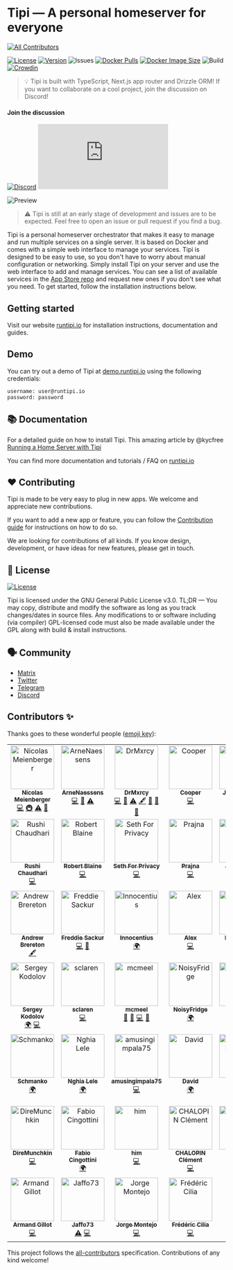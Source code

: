 # Tipi — A personal homeserver for everyone

<!-- ALL-CONTRIBUTORS-BADGE:START - Do not remove or modify this section -->
[![All Contributors](https://img.shields.io/badge/all_contributors-46-orange.svg?style=flat-square)](#contributors-)
<!-- ALL-CONTRIBUTORS-BADGE:END -->

[![License](https://img.shields.io/github/license/runtipi/runtipi)](https://github.com/runtipi/runtipi/blob/master/LICENSE)
[![Version](https://img.shields.io/github/v/release/runtipi/runtipi?color=%235351FB&label=version)](https://github.com/runtipi/runtipi/releases)
![Issues](https://img.shields.io/github/issues/runtipi/runtipi)
[![Docker Pulls](https://badgen.net/docker/pulls/meienberger/runtipi?icon=docker&label=pulls)](https://hub.docker.com/r/meienberger/runtipi/)
[![Docker Image Size](https://badgen.net/docker/size/meienberger/runtipi?icon=docker&label=image%20size)](https://hub.docker.com/r/meienberger/runtipi/)
![Build](https://github.com/runtipi/runtipi/workflows/Tipi%20CI/badge.svg)
[![Crowdin](https://badges.crowdin.net/runtipi/localized.svg)](https://crowdin.com/project/runtipi)

> 💡 Tipi is built with TypeScript, Next.js app router and Drizzle ORM! If you want to collaborate on a cool project, join the discussion on Discord! 

#### Join the discussion

[![Discord](https://img.shields.io/discord/976934649643294750?label=discord&logo=discord)](https://discord.gg/Bu9qEPnHsc)
[![Matrix](https://img.shields.io/matrix/runtipi:matrix.org?label=matrix&logo=matrix)](https://matrix.to/#/#runtipi:matrix.org)

![Preview](https://raw.githubusercontent.com/runtipi/runtipi/develop/screenshots/appstore.png)

> ⚠️ Tipi is still at an early stage of development and issues are to be expected. Feel free to open an issue or pull request if you find a bug.

Tipi is a personal homeserver orchestrator that makes it easy to manage and run multiple services on a single server. It is based on Docker and comes with a simple web interface to manage your services. Tipi is designed to be easy to use, so you don't have to worry about manual configuration or networking. Simply install Tipi on your server and use the web interface to add and manage services. You can see a list of available services in the [App Store repo](https://github.com/runtipi/runtipi-appstore) and request new ones if you don't see what you need. To get started, follow the installation instructions below.

## Getting started

Visit our website [runtipi.io](https://www.runtipi.io/docs/getting-started/installation?utm_source=github&utm_medium=README&utm_campaign=getting-started) for installation instructions, documentation and guides.

## Demo

You can try out a demo of Tipi at [demo.runtipi.io](https://demo.runtipi.io) using the following credentials:

    username: user@runtipi.io
    password: password

## 📚 Documentation

For a detailed guide on how to install Tipi. This amazing article by @kycfree [Running a Home Server with Tipi](https://kyc3.life/running-a-home-server-with-tipi/)

You can find more documentation and tutorials / FAQ on [runtipi.io](https://www.runtipi.io/docs/introduction?utm_source=github&utm_medium=README&utm_campaign=main-repo-docs)

## ❤️ Contributing

Tipi is made to be very easy to plug in new apps. We welcome and appreciate new contributions.

If you want to add a new app or feature, you can follow the [Contribution guide](https://www.runtipi.io/docs/contributing/adding-a-new-app) for instructions on how to do so.

We are looking for contributions of all kinds. If you know design, development, or have ideas for new features, please get in touch.

## 📜 License

[![License](https://img.shields.io/github/license/runtipi/runtipi)](https://github.com/runtipi/runtipi/blob/master/LICENSE)

Tipi is licensed under the GNU General Public License v3.0. TL;DR — You may copy, distribute and modify the software as long as you track changes/dates in source files. Any modifications to or software including (via compiler) GPL-licensed code must also be made available under the GPL along with build & install instructions.

## 🗣 Community

- [Matrix](https://matrix.to/#/#runtipi:matrix.org)<br />
- [Twitter](https://twitter.com/runtipi)
- [Telegram](https://t.me/+72-y10MnLBw2ZGI0)
- [Discord](https://discord.gg/Bu9qEPnHsc)

## Contributors ✨

Thanks goes to these wonderful people ([emoji key](https://allcontributors.org/docs/en/emoji-key)):

<!-- ALL-CONTRIBUTORS-LIST:START - Do not remove or modify this section -->
<!-- prettier-ignore-start -->
<!-- markdownlint-disable -->
<table>
  <tbody>
    <tr>
      <td align="center" valign="top" width="14.28%"><a href="https://meienberger.dev/"><img src="https://avatars.githubusercontent.com/u/47644445?v=4?s=100" width="100px;" alt="Nicolas Meienberger"/><br /><sub><b>Nicolas Meienberger</b></sub></a><br /><a href="https://github.com/runtipi/runtipi/commits?author=meienberger" title="Code">💻</a> <a href="#infra-meienberger" title="Infrastructure (Hosting, Build-Tools, etc)">🚇</a> <a href="https://github.com/runtipi/runtipi/commits?author=meienberger" title="Tests">⚠️</a> <a href="https://github.com/runtipi/runtipi/commits?author=meienberger" title="Documentation">📖</a></td>
      <td align="center" valign="top" width="14.28%"><a href="https://github.com/ArneNaessens"><img src="https://avatars.githubusercontent.com/u/16622722?v=4?s=100" width="100px;" alt="ArneNaessens"/><br /><sub><b>ArneNaessens</b></sub></a><br /><a href="https://github.com/runtipi/runtipi/commits?author=ArneNaessens" title="Code">💻</a> <a href="#ideas-ArneNaessens" title="Ideas, Planning, & Feedback">🤔</a> <a href="https://github.com/runtipi/runtipi/commits?author=ArneNaessens" title="Tests">⚠️</a></td>
      <td align="center" valign="top" width="14.28%"><a href="https://github.com/DrMxrcy"><img src="https://avatars.githubusercontent.com/u/58747968?v=4?s=100" width="100px;" alt="DrMxrcy"/><br /><sub><b>DrMxrcy</b></sub></a><br /><a href="https://github.com/runtipi/runtipi/commits?author=DrMxrcy" title="Code">💻</a> <a href="#ideas-DrMxrcy" title="Ideas, Planning, & Feedback">🤔</a> <a href="https://github.com/runtipi/runtipi/commits?author=DrMxrcy" title="Tests">⚠️</a> <a href="#content-DrMxrcy" title="Content">🖋</a> <a href="#promotion-DrMxrcy" title="Promotion">📣</a> <a href="#question-DrMxrcy" title="Answering Questions">💬</a> <a href="https://github.com/runtipi/runtipi/pulls?q=is%3Apr+reviewed-by%3ADrMxrcy" title="Reviewed Pull Requests">👀</a></td>
      <td align="center" valign="top" width="14.28%"><a href="https://cobre.dev"><img src="https://avatars.githubusercontent.com/u/36574329?v=4?s=100" width="100px;" alt="Cooper"/><br /><sub><b>Cooper</b></sub></a><br /><a href="https://github.com/runtipi/runtipi/commits?author=CobreDev" title="Code">💻</a></td>
      <td align="center" valign="top" width="14.28%"><a href="https://github.com/JTruj1ll0923"><img src="https://avatars.githubusercontent.com/u/6656643?v=4?s=100" width="100px;" alt="JTruj1ll0923"/><br /><sub><b>JTruj1ll0923</b></sub></a><br /><a href="https://github.com/runtipi/runtipi/commits?author=JTruj1ll0923" title="Code">💻</a></td>
      <td align="center" valign="top" width="14.28%"><a href="https://github.com/Stetsed"><img src="https://avatars.githubusercontent.com/u/33891782?v=4?s=100" width="100px;" alt="Stetsed"/><br /><sub><b>Stetsed</b></sub></a><br /><a href="https://github.com/runtipi/runtipi/commits?author=Stetsed" title="Code">💻</a></td>
      <td align="center" valign="top" width="14.28%"><a href="https://github.com/blushell"><img src="https://avatars.githubusercontent.com/u/3621606?v=4?s=100" width="100px;" alt="Jones_Town"/><br /><sub><b>Jones_Town</b></sub></a><br /><a href="https://github.com/runtipi/runtipi/commits?author=blushell" title="Code">💻</a></td>
    </tr>
    <tr>
      <td align="center" valign="top" width="14.28%"><a href="https://rushichaudhari.github.io/"><img src="https://avatars.githubusercontent.com/u/6279035?v=4?s=100" width="100px;" alt="Rushi Chaudhari"/><br /><sub><b>Rushi Chaudhari</b></sub></a><br /><a href="https://github.com/runtipi/runtipi/commits?author=rushic24" title="Code">💻</a></td>
      <td align="center" valign="top" width="14.28%"><a href="https://github.com/rblaine95"><img src="https://avatars.githubusercontent.com/u/4052340?v=4?s=100" width="100px;" alt="Robert Blaine"/><br /><sub><b>Robert Blaine</b></sub></a><br /><a href="https://github.com/runtipi/runtipi/commits?author=rblaine95" title="Code">💻</a></td>
      <td align="center" valign="top" width="14.28%"><a href="https://sethforprivacy.com"><img src="https://avatars.githubusercontent.com/u/40500387?v=4?s=100" width="100px;" alt="Seth For Privacy"/><br /><sub><b>Seth For Privacy</b></sub></a><br /><a href="https://github.com/runtipi/runtipi/commits?author=sethforprivacy" title="Code">💻</a></td>
      <td align="center" valign="top" width="14.28%"><a href="https://github.com/hqwuzhaoyi"><img src="https://avatars.githubusercontent.com/u/44605072?v=4?s=100" width="100px;" alt="Prajna"/><br /><sub><b>Prajna</b></sub></a><br /><a href="https://github.com/runtipi/runtipi/commits?author=hqwuzhaoyi" title="Code">💻</a></td>
      <td align="center" valign="top" width="14.28%"><a href="https://github.com/justincmoy"><img src="https://avatars.githubusercontent.com/u/14875982?v=4?s=100" width="100px;" alt="Justin Moy"/><br /><sub><b>Justin Moy</b></sub></a><br /><a href="https://github.com/runtipi/runtipi/commits?author=justincmoy" title="Code">💻</a></td>
      <td align="center" valign="top" width="14.28%"><a href="https://github.com/dextreem"><img src="https://avatars.githubusercontent.com/u/11060652?v=4?s=100" width="100px;" alt="dextreem"/><br /><sub><b>dextreem</b></sub></a><br /><a href="https://github.com/runtipi/runtipi/commits?author=dextreem" title="Code">💻</a></td>
      <td align="center" valign="top" width="14.28%"><a href="https://github.com/iBicha"><img src="https://avatars.githubusercontent.com/u/17722782?v=4?s=100" width="100px;" alt="Brahim Hadriche"/><br /><sub><b>Brahim Hadriche</b></sub></a><br /><a href="https://github.com/runtipi/runtipi/commits?author=iBicha" title="Code">💻</a></td>
    </tr>
    <tr>
      <td align="center" valign="top" width="14.28%"><a href="https://andrewbrereton.com"><img src="https://avatars.githubusercontent.com/u/682893?v=4?s=100" width="100px;" alt="Andrew Brereton"/><br /><sub><b>Andrew Brereton</b></sub></a><br /><a href="#content-andrewbrereton" title="Content">🖋</a></td>
      <td align="center" valign="top" width="14.28%"><a href="https://fsackur.github.io/"><img src="https://avatars.githubusercontent.com/u/3678789?v=4?s=100" width="100px;" alt="Freddie Sackur"/><br /><sub><b>Freddie Sackur</b></sub></a><br /><a href="https://github.com/runtipi/runtipi/commits?author=fsackur" title="Code">💻</a> <a href="https://github.com/runtipi/runtipi/commits?author=fsackur" title="Documentation">📖</a></td>
      <td align="center" valign="top" width="14.28%"><a href="http://innocentius.github.io"><img src="https://avatars.githubusercontent.com/u/5344432?v=4?s=100" width="100px;" alt="Innocentius"/><br /><sub><b>Innocentius</b></sub></a><br /><a href="#translation-innocentius" title="Translation">🌍</a></td>
      <td align="center" valign="top" width="14.28%"><a href="https://github.com/TetrisIQ"><img src="https://avatars.githubusercontent.com/u/24246993?v=4?s=100" width="100px;" alt="Alex"/><br /><sub><b>Alex</b></sub></a><br /><a href="https://github.com/runtipi/runtipi/commits?author=TetrisIQ" title="Code">💻</a></td>
      <td align="center" valign="top" width="14.28%"><a href="https://ryanc.cc"><img src="https://avatars.githubusercontent.com/u/21301288?v=4?s=100" width="100px;" alt="Ryan Wang"/><br /><sub><b>Ryan Wang</b></sub></a><br /><a href="https://github.com/runtipi/runtipi/commits?author=ruibaby" title="Code">💻</a></td>
      <td align="center" valign="top" width="14.28%"><a href="https://github.com/simonandr"><img src="https://avatars.githubusercontent.com/u/48092304?v=4?s=100" width="100px;" alt="simonandr"/><br /><sub><b>simonandr</b></sub></a><br /><a href="#content-simonandr" title="Content">🖋</a></td>
      <td align="center" valign="top" width="14.28%"><a href="https://github.com/demizeu"><img src="https://avatars.githubusercontent.com/u/121183951?v=4?s=100" width="100px;" alt="iepure"/><br /><sub><b>iepure</b></sub></a><br /><a href="#translation-demizeu" title="Translation">🌍</a></td>
    </tr>
    <tr>
      <td align="center" valign="top" width="14.28%"><a href="https://github.com/SergeyKodolov"><img src="https://avatars.githubusercontent.com/u/35339452?v=4?s=100" width="100px;" alt="Sergey Kodolov"/><br /><sub><b>Sergey Kodolov</b></sub></a><br /><a href="#translation-SergeyKodolov" title="Translation">🌍</a> <a href="https://github.com/runtipi/runtipi/commits?author=SergeyKodolov" title="Code">💻</a></td>
      <td align="center" valign="top" width="14.28%"><a href="https://github.com/sclaren"><img src="https://avatars.githubusercontent.com/u/915292?v=4?s=100" width="100px;" alt="sclaren"/><br /><sub><b>sclaren</b></sub></a><br /><a href="https://github.com/runtipi/runtipi/commits?author=sclaren" title="Code">💻</a></td>
      <td align="center" valign="top" width="14.28%"><a href="https://github.com/mcmeel"><img src="https://avatars.githubusercontent.com/u/13773536?v=4?s=100" width="100px;" alt="mcmeel"/><br /><sub><b>mcmeel</b></sub></a><br /><a href="#question-mcmeel" title="Answering Questions">💬</a> <a href="#ideas-mcmeel" title="Ideas, Planning, & Feedback">🤔</a> <a href="https://github.com/runtipi/runtipi/commits?author=mcmeel" title="Code">💻</a> <a href="https://github.com/runtipi/runtipi/commits?author=mcmeel" title="Documentation">📖</a></td>
      <td align="center" valign="top" width="14.28%"><a href="https://github.com/NoisyFridge"><img src="https://avatars.githubusercontent.com/u/73795785?v=4?s=100" width="100px;" alt="NoisyFridge"/><br /><sub><b>NoisyFridge</b></sub></a><br /><a href="#translation-NoisyFridge" title="Translation">🌍</a></td>
      <td align="center" valign="top" width="14.28%"><a href="https://github.com/Bvoxl"><img src="https://avatars.githubusercontent.com/u/67489519?v=4?s=100" width="100px;" alt="Bvoxl"/><br /><sub><b>Bvoxl</b></sub></a><br /><a href="#translation-Bvoxl" title="Translation">🌍</a></td>
      <td align="center" valign="top" width="14.28%"><a href="https://github.com/m-lab-0"><img src="https://avatars.githubusercontent.com/u/116570617?v=4?s=100" width="100px;" alt="m-lab-0"/><br /><sub><b>m-lab-0</b></sub></a><br /><a href="#translation-m-lab-0" title="Translation">🌍</a></td>
      <td align="center" valign="top" width="14.28%"><a href="https://github.com/dannkunt"><img src="https://avatars.githubusercontent.com/u/32395839?v=4?s=100" width="100px;" alt="dannkunt"/><br /><sub><b>dannkunt</b></sub></a><br /><a href="#translation-dannkunt" title="Translation">🌍</a></td>
    </tr>
    <tr>
      <td align="center" valign="top" width="14.28%"><a href="https://github.com/Schmanko"><img src="https://avatars.githubusercontent.com/u/94195393?v=4?s=100" width="100px;" alt="Schmanko"/><br /><sub><b>Schmanko</b></sub></a><br /><a href="#translation-Schmanko" title="Translation">🌍</a></td>
      <td align="center" valign="top" width="14.28%"><a href="https://micro.nghialele.com"><img src="https://avatars.githubusercontent.com/u/129353223?v=4?s=100" width="100px;" alt="Nghia Lele"/><br /><sub><b>Nghia Lele</b></sub></a><br /><a href="#translation-nghialele" title="Translation">🌍</a></td>
      <td align="center" valign="top" width="14.28%"><a href="https://github.com/amusingimpala75"><img src="https://avatars.githubusercontent.com/u/69653100?v=4?s=100" width="100px;" alt="amusingimpala75"/><br /><sub><b>amusingimpala75</b></sub></a><br /><a href="https://github.com/runtipi/runtipi/commits?author=amusingimpala75" title="Code">💻</a></td>
      <td align="center" valign="top" width="14.28%"><a href="http://m1n.omg.lol"><img src="https://avatars.githubusercontent.com/u/54779580?v=4?s=100" width="100px;" alt="David"/><br /><sub><b>David</b></sub></a><br /><a href="#translation-M1n-4d316e" title="Translation">🌍</a></td>
      <td align="center" valign="top" width="14.28%"><a href="https://github.com/steveiliop56"><img src="https://avatars.githubusercontent.com/u/106091011?v=4?s=100" width="100px;" alt="Stavros Iliopoulos"/><br /><sub><b>Stavros Iliopoulos</b></sub></a><br /><a href="#translation-steveiliop56" title="Translation">🌍</a> <a href="https://github.com/runtipi/runtipi/commits?author=steveiliop56" title="Code">💻</a> <a href="https://github.com/runtipi/runtipi/commits?author=steveiliop56" title="Tests">⚠️</a></td>
      <td align="center" valign="top" width="14.28%"><a href="https://github.com/loxiry"><img src="https://avatars.githubusercontent.com/u/86959495?v=4?s=100" width="100px;" alt="loxiry"/><br /><sub><b>loxiry</b></sub></a><br /><a href="#translation-loxiry" title="Translation">🌍</a></td>
      <td align="center" valign="top" width="14.28%"><a href="https://github.com/JigSawFr"><img src="https://avatars.githubusercontent.com/u/5781907?v=4?s=100" width="100px;" alt="JigSaw"/><br /><sub><b>JigSaw</b></sub></a><br /><a href="https://github.com/runtipi/runtipi/commits?author=JigSawFr" title="Code">💻</a></td>
    </tr>
    <tr>
      <td align="center" valign="top" width="14.28%"><a href="https://github.com/DireMunchkin"><img src="https://avatars.githubusercontent.com/u/1665676?v=4?s=100" width="100px;" alt="DireMunchkin"/><br /><sub><b>DireMunchkin</b></sub></a><br /><a href="https://github.com/runtipi/runtipi/commits?author=DireMunchkin" title="Code">💻</a></td>
      <td align="center" valign="top" width="14.28%"><a href="https://github.com/FabioCingottini"><img src="https://avatars.githubusercontent.com/u/32102735?v=4?s=100" width="100px;" alt="Fabio Cingottini"/><br /><sub><b>Fabio Cingottini</b></sub></a><br /><a href="#translation-FabioCingottini" title="Translation">🌍</a></td>
      <td align="center" valign="top" width="14.28%"><a href="https://github.com/itsrllyhim"><img src="https://avatars.githubusercontent.com/u/143047010?v=4?s=100" width="100px;" alt="him"/><br /><sub><b>him</b></sub></a><br /><a href="https://github.com/runtipi/runtipi/commits?author=itsrllyhim" title="Code">💻</a></td>
      <td align="center" valign="top" width="14.28%"><a href="http://cchalop1.com"><img src="https://avatars.githubusercontent.com/u/28163855?v=4?s=100" width="100px;" alt="CHALOPIN Clément"/><br /><sub><b>CHALOPIN Clément</b></sub></a><br /><a href="https://github.com/runtipi/runtipi/commits?author=cchalop1" title="Code">💻</a></td>
      <td align="center" valign="top" width="14.28%"><a href="https://github.com/geetansh"><img src="https://avatars.githubusercontent.com/u/9976198?v=4?s=100" width="100px;" alt="Geetansh Jindal"/><br /><sub><b>Geetansh Jindal</b></sub></a><br /><a href="https://github.com/runtipi/runtipi/commits?author=geetansh" title="Code">💻</a></td>
      <td align="center" valign="top" width="14.28%"><a href="https://github.com/0livier"><img src="https://avatars.githubusercontent.com/u/10607?v=4?s=100" width="100px;" alt="Olivier Garcia"/><br /><sub><b>Olivier Garcia</b></sub></a><br /><a href="https://github.com/runtipi/runtipi/commits?author=0livier" title="Code">💻</a></td>
      <td align="center" valign="top" width="14.28%"><a href="https://github.com/qcoudeyr"><img src="https://avatars.githubusercontent.com/u/124463277?v=4?s=100" width="100px;" alt="qcoudeyr"/><br /><sub><b>qcoudeyr</b></sub></a><br /><a href="https://github.com/runtipi/runtipi/commits?author=qcoudeyr" title="Code">💻</a></td>
    </tr>
    <tr>
      <td align="center" valign="top" width="14.28%"><a href="http://www.armandgillot.fr"><img src="https://avatars.githubusercontent.com/u/79774155?v=4?s=100" width="100px;" alt="Armand Gillot"/><br /><sub><b>Armand Gillot</b></sub></a><br /><a href="https://github.com/runtipi/runtipi/commits?author=armandgillot" title="Code">💻</a></td>
      <td align="center" valign="top" width="14.28%"><a href="https://github.com/jaffo73"><img src="https://avatars.githubusercontent.com/u/126406464?v=4?s=100" width="100px;" alt="Jaffo73"/><br /><sub><b>Jaffo73</b></sub></a><br /><a href="https://github.com/runtipi/runtipi/commits?author=Jaffo73" title="Tests">⚠️</a> <a href="https://github.com/runtipi/runtipi/commits?author=Jaffo73" title="Code">💻</a></td>
      <td align="center" valign="top" width="14.28%"><a href="https://github.com/MontejoJorge"><img src="https://avatars.githubusercontent.com/u/56157795?v=4?s=100" width="100px;" alt="Jorge Montejo"/><br /><sub><b>Jorge Montejo</b></sub></a><br /><a href="https://github.com/runtipi/runtipi/commits?author=MontejoJorge" title="Code">💻</a></td>
      <td align="center" valign="top" width="14.28%"><a href="https://github.com/CiliaFred"><img src="https://avatars.githubusercontent.com/u/1827520?v=4?s=100" width="100px;" alt="Frédéric Cilia"/><br /><sub><b>Frédéric Cilia</b></sub></a><br /><a href="https://github.com/runtipi/runtipi/commits?author=CiliaFred" title="Code">💻</a></td>
    </tr>
  </tbody>
</table>

<!-- markdownlint-restore -->
<!-- prettier-ignore-end -->

<!-- ALL-CONTRIBUTORS-LIST:END -->

This project follows the [all-contributors](https://github.com/all-contributors/all-contributors) specification. Contributions of any kind welcome!
